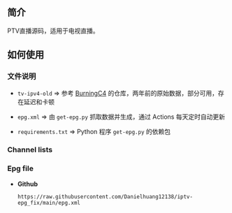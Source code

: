 
## 简介

PTV直播源码，适用于电视直播。

## 如何使用

### 文件说明

- `tv-ipv4-old` => 参考 [BurningC4](https://github.com/BurningC4/Chinese-IPTV) 的仓库，两年前的原始数据，部分可用，存在延迟和卡顿

- `epg.xml` => 由 `get-epg.py` 抓取数据并生成，通过 Actions 每天定时自动更新

- `requirements.txt` => Python 程序 `get-epg.py` 的依赖包

### Channel lists



### Epg file


- **Github**

  `https://raw.githubusercontent.com/Danielhuang12138/iptv-epg_fix/main/epg.xml`


  ` `
